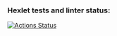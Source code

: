 ### Hexlet tests and linter status:
[![Actions Status](https://github.com/LeloHesus/python-project-lvl1/workflows/hexlet-check/badge.svg)](https://github.com/LeloHesus/python-project-lvl1/actions)